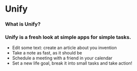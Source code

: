 # Unify

### What is Unify? ### 
### Unify is a fresh look at simple apps for simple tasks. ###
- Edit some text: create an article about you invention
- Take a note as fast, as it should be
- Schedule a meeting with a friend in your calendar
- Set a new life goal, break it into small tasks and take action!

